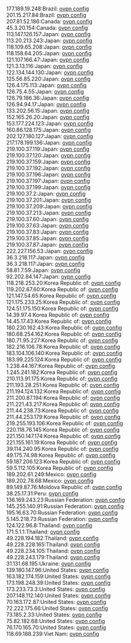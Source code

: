 177.189.19.248:Brazil: [ovpn config](vpn/177_189_19_248.ovpn)  
201.15.217.84:Brazil: [ovpn config](vpn/201_15_217_84.ovpn)  
207.81.52.186:Canada: [ovpn config](vpn/207_81_52_186.ovpn)  
45.3.20.154:Canada: [ovpn config](vpn/45_3_20_154.ovpn)  
113.147.126.157:Japan: [ovpn config](vpn/113_147_126_157.ovpn)  
113.20.213.243:Japan: [ovpn config](vpn/113_20_213_243.ovpn)  
118.109.65.208:Japan: [ovpn config](vpn/118_109_65_208.ovpn)  
118.158.64.205:Japan: [ovpn config](vpn/118_158_64_205.ovpn)  
121.107.166.47:Japan: [ovpn config](vpn/121_107_166_47.ovpn)  
121.3.13.116:Japan: [ovpn config](vpn/121_3_13_116.ovpn)  
122.134.144.130:Japan: [ovpn config](vpn/122_134_144_130.ovpn)  
125.56.85.220:Japan: [ovpn config](vpn/125_56_85_220.ovpn)  
126.4.175.113:Japan: [ovpn config](vpn/126_4_175_113.ovpn)  
126.75.4.55:Japan: [ovpn config](vpn/126_75_4_55.ovpn)  
126.79.186.36:Japan: [ovpn config](vpn/126_79_186_36.ovpn)  
126.94.94.17:Japan: [ovpn config](vpn/126_94_94_17.ovpn)  
133.202.56.15:Japan: [ovpn config](vpn/133_202_56_15.ovpn)  
152.165.26.20:Japan: [ovpn config](vpn/152_165_26_20.ovpn)  
153.177.224.123:Japan: [ovpn config](vpn/153_177_224_123.ovpn)  
160.86.128.175:Japan: [ovpn config](vpn/160_86_128_175.ovpn)  
202.127.180.127:Japan: [ovpn config](vpn/202_127_180_127.ovpn)  
217.178.199.136:Japan: [ovpn config](vpn/217_178_199_136.ovpn)  
219.100.37.119:Japan: [ovpn config](vpn/219_100_37_119.ovpn)  
219.100.37.120:Japan: [ovpn config](vpn/219_100_37_120.ovpn)  
219.100.37.159:Japan: [ovpn config](vpn/219_100_37_159.ovpn)  
219.100.37.192:Japan: [ovpn config](vpn/219_100_37_192.ovpn)  
219.100.37.196:Japan: [ovpn config](vpn/219_100_37_196.ovpn)  
219.100.37.197:Japan: [ovpn config](vpn/219_100_37_197.ovpn)  
219.100.37.199:Japan: [ovpn config](vpn/219_100_37_199.ovpn)  
219.100.37.2:Japan: [ovpn config](vpn/219_100_37_2.ovpn)  
219.100.37.201:Japan: [ovpn config](vpn/219_100_37_201.ovpn)  
219.100.37.209:Japan: [ovpn config](vpn/219_100_37_209.ovpn)  
219.100.37.213:Japan: [ovpn config](vpn/219_100_37_213.ovpn)  
219.100.37.60:Japan: [ovpn config](vpn/219_100_37_60.ovpn)  
219.100.37.63:Japan: [ovpn config](vpn/219_100_37_63.ovpn)  
219.100.37.83:Japan: [ovpn config](vpn/219_100_37_83.ovpn)  
219.100.37.85:Japan: [ovpn config](vpn/219_100_37_85.ovpn)  
219.100.37.87:Japan: [ovpn config](vpn/219_100_37_87.ovpn)  
222.227.156.53:Japan: [ovpn config](vpn/222_227_156_53.ovpn)  
36.3.218.117:Japan: [ovpn config](vpn/36_3_218_117.ovpn)  
36.3.218.117:Japan: [ovpn config](vpn/36_3_218_117.ovpn)  
58.81.7.59:Japan: [ovpn config](vpn/58_81_7_59.ovpn)  
92.202.84.147:Japan: [ovpn config](vpn/92_202_84_147.ovpn)  
118.218.253.20:Korea Republic of: [ovpn config](vpn/118_218_253_20.ovpn)  
119.202.67.60:Korea Republic of: [ovpn config](vpn/119_202_67_60.ovpn)  
121.147.54.65:Korea Republic of: [ovpn config](vpn/121_147_54_65.ovpn)  
121.175.233.25:Korea Republic of: [ovpn config](vpn/121_175_233_25.ovpn)  
124.51.175.150:Korea Republic of: [ovpn config](vpn/124_51_175_150.ovpn)  
14.39.97.4:Korea Republic of: [ovpn config](vpn/14_39_97_4.ovpn)  
14.45.17.43:Korea Republic of: [ovpn config](vpn/14_45_17_43.ovpn)  
180.230.162.43:Korea Republic of: [ovpn config](vpn/180_230_162_43.ovpn)  
180.68.254.162:Korea Republic of: [ovpn config](vpn/180_68_254_162.ovpn)  
180.71.95.227:Korea Republic of: [ovpn config](vpn/180_71_95_227.ovpn)  
182.216.106.78:Korea Republic of: [ovpn config](vpn/182_216_106_78.ovpn)  
183.104.106.140:Korea Republic of: [ovpn config](vpn/183_104_106_140.ovpn)  
183.99.225.124:Korea Republic of: [ovpn config](vpn/183_99_225_124.ovpn)  
1.238.44.167:Korea Republic of: [ovpn config](vpn/1_238_44_167.ovpn)  
1.245.241.182:Korea Republic of: [ovpn config](vpn/1_245_241_182.ovpn)  
210.113.91.175:Korea Republic of: [ovpn config](vpn/210_113_91_175.ovpn)  
211.193.28.251:Korea Republic of: [ovpn config](vpn/211_193_28_251.ovpn)  
211.194.124.132:Korea Republic of: [ovpn config](vpn/211_194_124_132.ovpn)  
211.200.87.194:Korea Republic of: [ovpn config](vpn/211_200_87_194.ovpn)  
211.221.43.217:Korea Republic of: [ovpn config](vpn/211_221_43_217.ovpn)  
211.44.238.73:Korea Republic of: [ovpn config](vpn/211_44_238_73.ovpn)  
211.44.253.179:Korea Republic of: [ovpn config](vpn/211_44_253_179.ovpn)  
219.255.193.106:Korea Republic of: [ovpn config](vpn/219_255_193_106.ovpn)  
220.118.76.145:Korea Republic of: [ovpn config](vpn/220_118_76_145.ovpn)  
221.150.147.174:Korea Republic of: [ovpn config](vpn/221_150_147_174.ovpn)  
221.155.161.19:Korea Republic of: [ovpn config](vpn/221_155_161_19.ovpn)  
39.114.240.95:Korea Republic of: [ovpn config](vpn/39_114_240_95.ovpn)  
49.175.74.98:Korea Republic of: [ovpn config](vpn/49_175_74_98.ovpn)  
59.187.206.123:Korea Republic of: [ovpn config](vpn/59_187_206_123.ovpn)  
59.5.112.105:Korea Republic of: [ovpn config](vpn/59_5_112_105.ovpn)  
189.202.61.249:Mexico: [ovpn config](vpn/189_202_61_249.ovpn)  
189.202.78.68:Mexico: [ovpn config](vpn/189_202_78_68.ovpn)  
89.149.87.76:Moldova Republic of: [ovpn config](vpn/89_149_87_76.ovpn)  
38.25.17.31:Peru: [ovpn config](vpn/38_25_17_31.ovpn)  
136.169.243.23:Russian Federation: [ovpn config](vpn/136_169_243_23.ovpn)  
145.255.140.91:Russian Federation: [ovpn config](vpn/145_255_140_91.ovpn)  
195.16.63.70:Russian Federation: [ovpn config](vpn/195_16_63_70.ovpn)  
5.145.218.73:Russian Federation: [ovpn config](vpn/5_145_218_73.ovpn)  
124.122.96.8:Thailand: [ovpn config](vpn/124_122_96_8.ovpn)  
171.5.1.1:Thailand: [ovpn config](vpn/171_5_1_1.ovpn)  
49.228.194.182:Thailand: [ovpn config](vpn/49_228_194_182.ovpn)  
49.228.228.165:Thailand: [ovpn config](vpn/49_228_228_165.ovpn)  
49.228.234.105:Thailand: [ovpn config](vpn/49_228_234_105.ovpn)  
49.228.243.179:Thailand: [ovpn config](vpn/49_228_243_179.ovpn)  
31.131.68.195:Ukraine: [ovpn config](vpn/31_131_68_195.ovpn)  
139.180.147.96:United States: [ovpn config](vpn/139_180_147_96.ovpn)  
163.182.174.159:United States: [ovpn config](vpn/163_182_174_159.ovpn)  
173.198.248.39:United States: [ovpn config](vpn/173_198_248_39.ovpn)  
173.233.73.3:United States: [ovpn config](vpn/173_233_73_3.ovpn)  
207.148.112.140:United States: [ovpn config](vpn/207_148_112_140.ovpn)  
70.163.172.87:United States: [ovpn config](vpn/70_163_172_87.ovpn)  
72.222.175.66:United States: [ovpn config](vpn/72_222_175_66.ovpn)  
73.185.2.33:United States: [ovpn config](vpn/73_185_2_33.ovpn)  
75.82.182.68:United States: [ovpn config](vpn/75_82_182_68.ovpn)  
76.170.165.70:United States: [ovpn config](vpn/76_170_165_70.ovpn)  
118.69.188.239:Viet Nam: [ovpn config](vpn/118_69_188_239.ovpn)  
